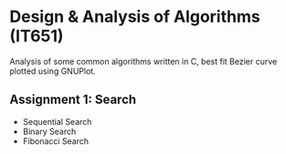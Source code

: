 # Design & Analysis of Algorithms (IT651)

Analysis of some common algorithms written in C, best fit Bezier curve plotted using GNUPlot.

## Assignment 1: Search

- Sequential Search
- Binary Search
- Fibonacci Search
